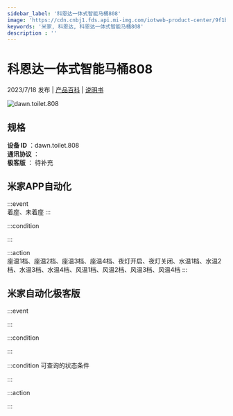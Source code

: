 ```yaml
---
sidebar_label: '科恩达一体式智能马桶808'
image: 'https://cdn.cnbj1.fds.api.mi-img.com/iotweb-product-center/9f1be2dfb05e2334256dd0e018de779e_1682312033553.png?GalaxyAccessKeyId=AKVGLQWBOVIRQ3XLEW&Expires=9223372036854775807&Signature=EpsW2YfQgXg9Jgb7BHyzYBe2r5U='
keywords: '米家, 科恩达, 科恩达一体式智能马桶808'
description : ''
---
```

# 科恩达一体式智能马桶808

2023/7/18 发布 | [产品百科](https://home.mi.com/webapp/content/baike/product/index.html?model=dawn.toilet.808/) | [说明书](https://home.mi.com/views/introduction.html?model=dawn.toilet.808&region=cn)

![dawn.toilet.808](https://cdn.cnbj1.fds.api.mi-img.com/iotweb-product-center/9f1be2dfb05e2334256dd0e018de779e_1682312033553.png?GalaxyAccessKeyId=AKVGLQWBOVIRQ3XLEW&Expires=9223372036854775807&Signature=EpsW2YfQgXg9Jgb7BHyzYBe2r5U=)

## 规格  
> 
**设备 ID** ：dawn.toilet.808  
**通讯协议** ：  
**极客版**  ： 待补充 


## 米家APP自动化  

:::event  
着座、未着座
:::

:::condition  

:::

:::action   
座温1档、座温2档、座温3档、座温4档、夜灯开启、夜灯关闭、水温1档、水温2档、水温3档、水温4档、风温1档、风温2档、风温3档、风温4档
:::

## 米家自动化极客版  

:::event  

:::

:::condition  

:::

:::condition 可查询的状态条件  

:::

:::action  

:::

        
